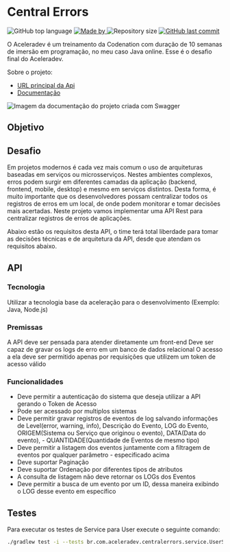 # Central Errors
<p>
    <img alt="GitHub top language" src="https://img.shields.io/github/languages/top/aceleradev-java/central-errors">
    <a href="https://github.com/my-study-area">
        <img alt="Made by" src="https://img.shields.io/badge/made%20by-adriano%20avelino-gree">
    </a>
    <img alt="Repository size" src="https://img.shields.io/github/repo-size/aceleradev-java/central-errors">
    <a href="https://github.com/EliasGcf/readme-template/commits/master">
    <img alt="GitHub last commit" src="https://img.shields.io/github/last-commit/aceleradev-java/central-errors">
    </a>
</p>

O Aceleradev é um treinamento da Codenation com duração de 10 semanas de imersão em programação, no meu caso Java online. Esse é o desafio final do Aceleradev.

Sobre o projeto:
- [URL principal da Api](https://aceleradev-java-central-errors.herokuapp.com/v1/protected/events)
- [Documentação](https://aceleradev-java-central-errors.herokuapp.com/swagger-ui.html)

<image src="src/main/resources/static/img/app.png" alt="Imagem da documentação do projeto criada com Swagger">

## Objetivo

## Desafio
Em projetos modernos é cada vez mais comum o uso de arquiteturas baseadas em serviços ou microsserviços. Nestes ambientes complexos, erros podem surgir em diferentes camadas da aplicação (backend, frontend, mobile, desktop) e mesmo em serviços distintos. Desta forma, é muito importante que os desenvolvedores possam centralizar todos os registros de erros em um local, de onde podem monitorar e tomar decisões mais acertadas. Neste projeto vamos implementar uma API Rest para centralizar registros de erros de aplicações.

Abaixo estão os requisitos desta API, o time terá total liberdade para tomar as decisões técnicas e de arquitetura da API, desde que atendam os requisitos abaixo.

## API
### Tecnologia
Utilizar a tecnologia base da aceleração para o desenvolvimento (Exemplo: Java, Node.js)

### Premissas
A API deve ser pensada para atender diretamente um front-end
Deve ser capaz de gravar os logs de erro em um banco de dados relacional
O acesso a ela deve ser permitido apenas por requisições que utilizem um token de acesso válido

### Funcionalidades
- Deve permitir a autenticação do sistema que deseja utilizar a API gerando o Token de Acesso
- Pode ser acessado por multiplos sistemas
- Deve permitir gravar registros de eventos de log salvando informações de Level(error, warning, info), Descrição do Evento, LOG do Evento, ORIGEM(Sistema ou Serviço que originou o evento), DATA(Data do evento), - QUANTIDADE(Quantidade de Eventos de mesmo tipo)
- Deve permitir a listagem dos eventos juntamente com a filtragem de eventos por qualquer parâmetro - especificado acima
- Deve suportar Paginação
- Deve suportar Ordenação por diferentes tipos de atributos
- A consulta de listagem não deve retornar os LOGs dos Eventos
- Deve permitir a busca de um evento por um ID, dessa maneira exibindo o LOG desse evento em específico

## Testes
Para executar os testes de Service para User execute o seguinte comando:
```bash
./gradlew test -i --tests br.com.aceleradev.centralerrors.service.UserServiceTest
```
